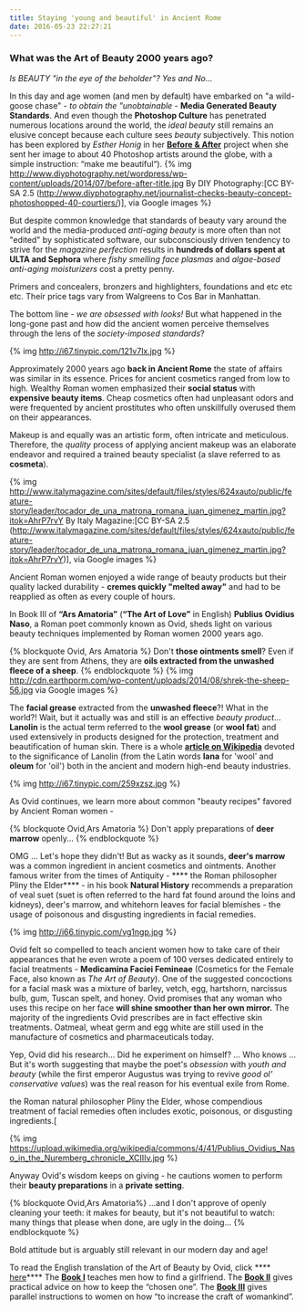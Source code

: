 ```yaml
---
title: Staying 'young and beautiful' in Ancient Rome
date: 2016-05-23 22:27:21
---
```

### What was the Art of Beauty 2000 years ago?

*Is BEAUTY "in the eye of the beholder"?
 Yes and No...*

In this day and age women (and men by default) have embarked on "a wild-goose chase" - *to obtain the "unobtainable* - ****Media Generated Beauty Standards****. And even though the ****Photoshop Culture**** has penetrated numerous locations around the world, the *ideal beauty* still remains an elusive concept because each culture sees *beauty* subjectively. This notion has been explored by *Esther Honig* in her ****[Before & After](http://www.people.com/article/beaty-standards-photoshop-esther-honig)**** project when she sent her image to about 40 Photoshop artists around the globe, with a simple instruction: “make me beautiful“).
{% img http://www.diyphotography.net/wordpress/wp-content/uploads/2014/07/before-after-title.jpg By DIY Photography:[CC BY-SA 2.5 (http://www.diyphotography.net/journalist-checks-beauty-concept-photoshopped-40-courtiers/)], via Google images %}

But despite common knowledge that standards of beauty vary around the world and the media-produced *anti-aging beauty* is more often than not "edited" by sophisticated software, our subconsciously driven tendency to strive for the *magazine perfection* results in ****hundreds of dollars spent at ULTA and Sephora**** where *fishy smelling face plasmas* and *algae-based anti-aging moisturizers* cost a pretty penny.

Primers and concealers, bronzers and highlighters, foundations and etc etc etc. Their price tags vary from Walgreens to Cos Bar in Manhattan.

The bottom line - *we are obsessed with looks!* But what happened in the long-gone past and how did the ancient women perceive themselves through the lens of the *society-imposed standards*?

{% img http://i67.tinypic.com/121v7lx.jpg %}

Approximately 2000 years ago ****back in Ancient Rome**** the state of affairs was similar in its essence. Prices for ancient cosmetics ranged from low to high. Wealthy Roman women emphasized their ****social status**** with ****expensive beauty items****. Cheap cosmetics often had unpleasant odors and were frequented by ancient prostitutes who often unskillfully overused them on their appearances.

Makeup is and equally was an artistic form, often intricate and meticulous. Therefore, the *quality* process of applying ancient makeup was an elaborate endeavor and required a trained beauty specialist (a slave referred to as ****cosmeta****).

{% img http://www.italymagazine.com/sites/default/files/styles/624xauto/public/feature-story/leader/tocador_de_una_matrona_romana_juan_gimenez_martin.jpg?itok=AhrP7rvY By Italy Magazine:[CC BY-SA 2.5 (http://www.italymagazine.com/sites/default/files/styles/624xauto/public/feature-story/leader/tocador_de_una_matrona_romana_juan_gimenez_martin.jpg?itok=AhrP7rvY)], via Google images %}

Ancient Roman women enjoyed a wide range of beauty products but their quality lacked durability - ****cremes quickly "melted away"**** and had to be reapplied as often as every couple of hours.   

In Book III of ****“Ars Amatoria”**** (****“The Art of Love”**** in English) ****Publius Ovidius Naso****, a Roman poet commonly known as Ovid, sheds light on various beauty techniques implemented by Roman women 2000 years ago.

{% blockquote Ovid, Ars Amatoria %}
Don't ****those ointments smell****?
Even if they are sent from Athens,
they are ****oils extracted from
the unwashed fleece of a sheep****.
{% endblockquote %}
{% img http://cdn.earthporm.com/wp-content/uploads/2014/08/shrek-the-sheep-56.jpg via Google images %}

The ****facial grease**** extracted from the ****unwashed fleece****?! What in the world?!
Wait, but it actually was and still is an effective *beauty product*... ****Lanolin**** is the actual term referred to the ****wool grease**** (or ****wool fat****) and used extensively in products designed for the protection, treatment and beautification of human skin. There is a whole ****[article on Wikipedia](https://en.wikipedia.org/wiki/Lanolin)**** devoted to the significance of Lanolin (from the Latin words ****lana**** for 'wool' and ****oleum**** for 'oil') both in the ancient and modern high-end beauty industries.

{% img http://i67.tinypic.com/259xzsz.jpg %}

As Ovid continues, we learn more about common "beauty recipes" favored by Ancient Roman women -

{% blockquote Ovid,Ars Amatoria %}
Don't apply preparations of
****deer marrow**** openly...
{% endblockquote %}

OMG ... Let's hope they didn't! But as wacky as it sounds, ****deer's marrow**** was a common ingredient in ancient cosmetics and ointments. Another famous writer from the times of Antiquity - **** the Roman philosopher Pliny the Elder**** - in his book ****Natural History**** recommends a preparation of veal suet (suet is often referred to the hard fat found around the loins and kidneys), deer's marrow, and whitehorn leaves for facial blemishes - the usage of poisonous and disgusting ingredients in facial remedies.

{% img http://i66.tinypic.com/vg1ngp.jpg %}

Ovid felt so compelled to teach ancient women how to take care of their appearances that he even wrote a poem of 100 verses dedicated entirely to facial treatments - ****Medicamina Faciei Femineae**** (Cosmetics for the Female Face, also known as *The Art of Beauty*). One of the suggested concoctions for a facial mask was a mixture of barley, vetch, egg, hartshorn, narcissus bulb, gum, Tuscan spelt, and honey. Ovid promises that any woman who uses this recipe on her face ****will shine smoother than her own mirror.**** The majority of the ingredients Ovid prescribes are in fact effective skin treatments. Oatmeal, wheat germ and egg white are still used in the manufacture of cosmetics and pharmaceuticals today.

Yep, Ovid did his research... Did he experiment on himself? ... Who knows ... But it's worth suggesting that maybe the poet's *obsession* with *youth and beauty* (while the first emperor Augustus was trying to revive *good ol' conservative values*) was the real reason for his eventual exile from Rome.

the Roman natural philosopher Pliny the Elder, whose compendious treatment of facial remedies often includes exotic, poisonous, or disgusting ingredients.[

{% img https://upload.wikimedia.org/wikipedia/commons/4/41/Publius_Ovidius_Naso_in_the_Nuremberg_chronicle_XCIIIv.jpg %}

Anyway Ovid's wisdom keeps on giving - he cautions women to perform their ****beauty preparations**** in a ****private setting****.

{% blockquote Ovid,Ars Amatoria%}
...and I don't approve of openly cleaning your teeth:
it makes for beauty, but it's not beautiful to watch:
many things that please when
done, are ugly in the doing...
{% endblockquote %}

Bold attitude but is arguably still relevant in our modern day and age! 

To read the English translation of the Art of Beauty by Ovid, click **** [here](http://www.perseus.tufts.edu/hopper/text?doc=Perseus%3Atext%3A1999.02.0069%3Atext%3DMed.)****
The ****[Book I](http://www.sacred-texts.com/cla/ovid/lboo/lboo58.htm)**** teaches men how to find a girlfriend.
The ****[Book II](http://www.sacred-texts.com/cla/ovid/lboo/lboo59.htm)**** gives practical advice on how to keep the “chosen one”.
The ****[Book III](http://www.sacred-texts.com/cla/ovid/lboo/lboo60.htm)**** gives parallel instructions to women on how “to increase the craft of womankind”.
